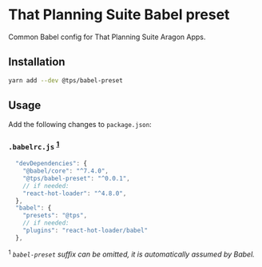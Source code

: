 # That Planning Suite Babel preset

Common Babel config for That Planning Suite Aragon Apps.

## Installation

```bash
yarn add --dev @tps/babel-preset
```

## Usage

Add the following changes to `package.json`:

### `.babelrc.js` <sup>[1](#fn1)</sup>

```js
  "devDependencies": {
    "@babel/core": "^7.4.0",
    "@tps/babel-preset": "^0.0.1",
    // if needed:
    "react-hot-loader": "^4.8.0",
  },
  "babel": {
    "presets": "@tps",
    // if needed:
    "plugins": "react-hot-loader/babel"
  },
```

<sup id="fn1">1</sup> _`babel-preset` suffix can be omitted, it is automatically assumed by Babel._
